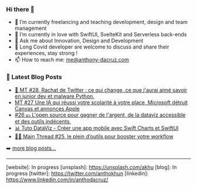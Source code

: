 ### Hi there 👋

<!--
**Akhu/Akhu** is a ✨ _special_ ✨ repository because its `README.md` (this file) appears on your GitHub profile.
-->
- 🔭 I’m currently freelancing and teaching development, design and team management
- 🌱 I’m currently in love with SwiftUI, SvelteKit and Serverless back-ends
- 💬 Ask me about Innovation, Design and Development
- 🦠 Long Covid developer are welcome to discuss and share their experiences, stay strong ! 
- 📫 How to reach me: me@anthony-dacruz.com

### 📕 Latest Blog Posts

<!-- BLOG-POST-LIST:START -->
- [🎃 MT #28, Rachat de Twitter : ce qui change, ce que j&#39;aurai aimé savoir en junior dev et malware Python.](https://blog.async-agency.com/mt-28-rachat-de-twitter-ce-qui-change-ce-que-jaurai-aime-savoir-en-junior-dev-et-malware-python/)
- [MT #27 Une IA qui réussi votre scolarité à votre place, Microsoft détruit Canvas et annonces Apple](https://blog.async-agency.com/une-ia-qui-reussi-votre-scolarite-a-votre-place-microsoft-detruit-canvas-et-annonces-apple/)
- [#26 💶 L&#39;open source pour gagner de l&#39;argent, de la dataviz accessible et des outils indécents.](https://blog.async-agency.com/26-lopen-source-pour-gagner-de-largent-de-la-dataviz-accessible-et-des-outils-indecents/)
- [📊 Tuto DataViz - Créer une app mobile avec Swift Charts et SwiftUI](https://blog.async-agency.com/tuto-dataviz-creer-une-app-mobile-avec-swift-charts-et-swiftui/)
- [👩‍💻 Main Thread #25, le plein d’outils pour booster votre workflow](https://blog.async-agency.com/main-thread-25-le-plein-doutils-pour-booster-votre-workflow/)
<!-- BLOG-POST-LIST:END -->

➡️ [more blog posts...](https://blog.async-agency.com)

---


[website]: In progress
[unsplash]: https://unsplash.com/akhu
[blog]: In progress
[twitter]: https://twitter.com/anthokhun
[linkedin]: https://www.linkedin.com/in/anthodacruz/
